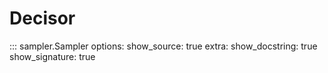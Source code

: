 # Decisor

::: sampler.Sampler
    options:
        show_source: true
        extra:
            show_docstring: true
            show_signature: true